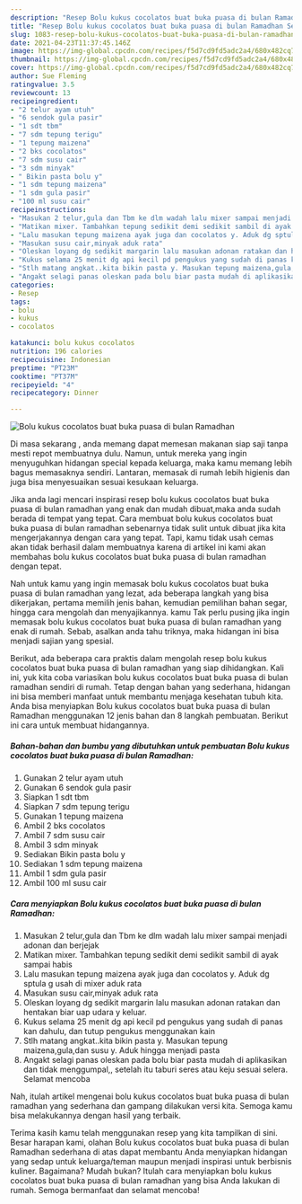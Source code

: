 ```yaml
---
description: "Resep Bolu kukus cocolatos buat buka puasa di bulan Ramadhan Sederhana Untuk Jualan"
title: "Resep Bolu kukus cocolatos buat buka puasa di bulan Ramadhan Sederhana Untuk Jualan"
slug: 1083-resep-bolu-kukus-cocolatos-buat-buka-puasa-di-bulan-ramadhan-sederhana-untuk-jualan
date: 2021-04-23T11:37:45.146Z
image: https://img-global.cpcdn.com/recipes/f5d7cd9fd5adc2a4/680x482cq70/bolu-kukus-cocolatos-buat-buka-puasa-di-bulan-ramadhan-foto-resep-utama.jpg
thumbnail: https://img-global.cpcdn.com/recipes/f5d7cd9fd5adc2a4/680x482cq70/bolu-kukus-cocolatos-buat-buka-puasa-di-bulan-ramadhan-foto-resep-utama.jpg
cover: https://img-global.cpcdn.com/recipes/f5d7cd9fd5adc2a4/680x482cq70/bolu-kukus-cocolatos-buat-buka-puasa-di-bulan-ramadhan-foto-resep-utama.jpg
author: Sue Fleming
ratingvalue: 3.5
reviewcount: 13
recipeingredient:
- "2 telur ayam utuh"
- "6 sendok gula pasir"
- "1 sdt tbm"
- "7 sdm tepung terigu"
- "1 tepung maizena"
- "2 bks cocolatos"
- "7 sdm susu cair"
- "3 sdm minyak"
- " Bikin pasta bolu y"
- "1 sdm tepung maizena"
- "1 sdm gula pasir"
- "100 ml susu cair"
recipeinstructions:
- "Masukan 2 telur,gula dan Tbm ke dlm wadah lalu mixer sampai menjadi adonan dan berjejak"
- "Matikan mixer. Tambahkan tepung sedikit demi sedikit sambil di ayak sampai habis"
- "Lalu masukan tepung maizena ayak juga dan cocolatos y. Aduk dg sptula g usah di mixer aduk rata"
- "Masukan susu cair,minyak aduk rata"
- "Oleskan loyang dg sedikit margarin lalu masukan adonan ratakan dan hentakan biar uap udara y keluar."
- "Kukus selama 25 menit dg api kecil pd pengukus yang sudah di panas kan dahulu, dan tutup pengukus menggunakan kain"
- "Stlh matang angkat..kita bikin pasta y. Masukan tepung maizena,gula,dan susu y. Aduk hingga menjadi pasta"
- "Angakt selagi panas oleskan pada bolu biar pasta mudah di aplikasikan dan tidak menggumpal,, setelah itu taburi seres atau keju sesuai selera. Selamat mencoba"
categories:
- Resep
tags:
- bolu
- kukus
- cocolatos

katakunci: bolu kukus cocolatos 
nutrition: 196 calories
recipecuisine: Indonesian
preptime: "PT23M"
cooktime: "PT37M"
recipeyield: "4"
recipecategory: Dinner

---
```



![Bolu kukus cocolatos buat buka puasa di bulan Ramadhan](https://img-global.cpcdn.com/recipes/f5d7cd9fd5adc2a4/680x482cq70/bolu-kukus-cocolatos-buat-buka-puasa-di-bulan-ramadhan-foto-resep-utama.jpg)

Di masa  sekarang , anda memang dapat memesan makanan siap saji tanpa mesti repot membuatnya dulu. Namun, untuk mereka yang ingin menyuguhkan hidangan special kepada keluarga, maka kamu memang lebih bagus memasaknya sendiri. Lantaran, memasak di rumah lebih higienis dan juga bisa menyesuaikan sesuai kesukaan keluarga.

Jika anda lagi mencari inspirasi resep bolu kukus cocolatos buat buka puasa di bulan ramadhan yang enak dan mudah dibuat,maka anda sudah berada di tempat yang tepat. Cara membuat bolu kukus cocolatos buat buka puasa di bulan ramadhan  sebenarnya tidak sulit untuk dibuat jika kita mengerjakannya dengan cara yang tepat. Tapi, kamu tidak usah cemas akan tidak berhasil dalam membuatnya 
karena di artikel ini kami akan membahas bolu kukus cocolatos buat buka puasa di bulan ramadhan dengan tepat.  



Nah untuk kamu yang ingin memasak bolu kukus cocolatos buat buka puasa di bulan ramadhan yang lezat, ada beberapa langkah yang bisa dikerjakan, pertama memilih jenis bahan, kemudian pemilihan bahan segar, hingga cara mengolah dan menyajikannya. kamu Tak perlu pusing jika ingin memasak bolu kukus cocolatos buat buka puasa di bulan ramadhan yang enak di rumah. Sebab, asalkan anda  tahu triknya, maka hidangan ini bisa menjadi sajian yang spesial.

Berikut, ada beberapa cara praktis  dalam mengolah resep bolu kukus cocolatos buat buka puasa di bulan ramadhan yang siap dihidangkan. Kali ini, yuk kita coba variasikan bolu kukus cocolatos buat buka puasa di bulan ramadhan sendiri di rumah. Tetap dengan bahan yang sederhana, hidangan ini bisa memberi manfaat untuk membantu menjaga kesehatan tubuh kita. Anda bisa menyiapkan Bolu kukus cocolatos buat buka puasa di bulan Ramadhan menggunakan 12 jenis bahan dan 8 langkah pembuatan. Berikut ini cara untuk membuat hidangannya.

<!--inarticleads1-->

##### Bahan-bahan dan bumbu yang dibutuhkan untuk pembuatan Bolu kukus cocolatos buat buka puasa di bulan Ramadhan:

1. Gunakan 2 telur ayam utuh
1. Gunakan 6 sendok gula pasir
1. Siapkan 1 sdt tbm
1. Siapkan 7 sdm tepung terigu
1. Gunakan 1 tepung maizena
1. Ambil 2 bks cocolatos
1. Ambil 7 sdm susu cair
1. Ambil 3 sdm minyak
1. Sediakan  Bikin pasta bolu y
1. Sediakan 1 sdm tepung maizena
1. Ambil 1 sdm gula pasir
1. Ambil 100 ml susu cair




<!--inarticleads2-->

##### Cara menyiapkan Bolu kukus cocolatos buat buka puasa di bulan Ramadhan:

1. Masukan 2 telur,gula dan Tbm ke dlm wadah lalu mixer sampai menjadi adonan dan berjejak
1. Matikan mixer. Tambahkan tepung sedikit demi sedikit sambil di ayak sampai habis
1. Lalu masukan tepung maizena ayak juga dan cocolatos y. Aduk dg sptula g usah di mixer aduk rata
1. Masukan susu cair,minyak aduk rata
1. Oleskan loyang dg sedikit margarin lalu masukan adonan ratakan dan hentakan biar uap udara y keluar.
1. Kukus selama 25 menit dg api kecil pd pengukus yang sudah di panas kan dahulu, dan tutup pengukus menggunakan kain
1. Stlh matang angkat..kita bikin pasta y. Masukan tepung maizena,gula,dan susu y. Aduk hingga menjadi pasta
1. Angakt selagi panas oleskan pada bolu biar pasta mudah di aplikasikan dan tidak menggumpal,, setelah itu taburi seres atau keju sesuai selera. Selamat mencoba




Nah, itulah artikel mengenai  bolu kukus cocolatos buat buka puasa di bulan ramadhan  yang sederhana dan gampang dilakukan versi kita. Semoga kamu bisa melakukannya dengan hasil yang terbaik. 

Terima kasih kamu telah menggunakan resep yang kita tampilkan di sini. Besar harapan kami, olahan  Bolu kukus cocolatos buat buka puasa di bulan Ramadhan sederhana di atas dapat membantu Anda menyiapkan hidangan yang sedap untuk keluarga/teman maupun menjadi inspirasi untuk berbisnis kuliner. Bagaimana? Mudah bukan? Itulah cara menyiapkan bolu kukus cocolatos buat buka puasa di bulan ramadhan yang bisa Anda lakukan di rumah. Semoga bermanfaat dan selamat mencoba!

